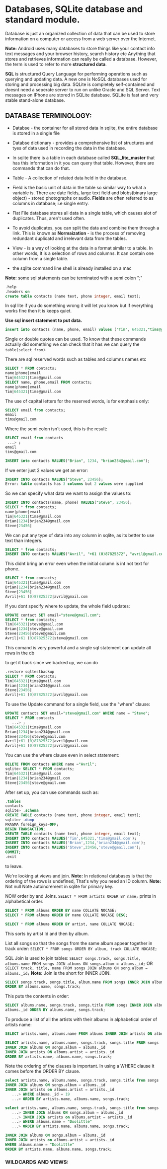 # Databases, SQLite database and standard module.

Database is just an organized collection of data that can be used to store information on a computer or access from a web server over the Internet.

__Note:__ Android uses many databases to store things like your contact info text messages and your browser history, search history etc
Anything that stores and retrieves information can really be called a database. However, the term is used to refer to more __structured data__.  

__SQL__ is structured Query Language for performing operations such as querying and updating data. A new one is NoSQL databases used for storing and processing big data.
SQLite is completely self-contained and doesnt need a seperate server to run on unlike Oracle and SQL Server.
Text messages on IPhone are stored in SQLite database.
SQLite is fast and very stable stand-alone database.

## DATABASE TERMINOLOGY:

- Databse - the container for all stored data
In sqlite, the entire database is stored in a single file
- Databse dictionary - provides a comprehensive list of structures and tyes of data used in recording the data in the database.
- In sqlite there is a table in each database called __SQL_lite_master__ that has this information in it you can query that table. However, there are commands that can do that.
- Table - A collection of related data held in the database.
- Field is the basic unit of data in the table so similar way to what a variable is. There are date fields, large text field and blobs(binary large object) - stored photographs or audio. __Fields__ are often referred to as columns in database; i.e single entry.
- Flat File database stores all data in a single table, which causes alot of duplicates. Thus, aren't used often.
- To avoid duplicates, you can split the data and combine them through a link. This is known as __Normaization__ - is the process of removing redundant duplicatd and irrelevant data from the tables.
- View - is a way of looking at the data in a format similar to a table. In other words, It is a selection of rows and columns. It can contain one column from a single table.

- the sqlite command line shell is already installed on a mac

__Note:__ some sql statements can be terminated with a semi colon ";"

```SQL
.help
.headers on
create table contacts (name text, phone integer, email text);
```
In sql lite if you do something wrong it will let you know but if everything works fine then it is keeps quiet.

__Use sql insert statement to put data.__
```sql
insert into contacts (name, phone, email) values ("Tim", 645321,"tims@gmail.com");
```
Single or double quotes can be used.
To know that these commands actually did something we can check that it has we can query the `table(select from)`.

There are sql reserved words such as tables and columns names etc
```sql
SELECT * FROM contacts;
name|phone|email
Tim|645321|tims@gmail.com
SELECT name, phone,email FROM contacts;
name|phone|email
Tim|645321|tims@gmail.com
```
The use of capital letters for the reserved words, is for emphasis only:
```sql
SELECT email from contacts;
email
tims@gmail.com
```

Where the semi colon isn't used, this is the result:
```sql
SELECT email from contacts
 ...> ;
email
tims@gmail.com
```

```sql
INSERT into contacts VALUES("Brian", 1234, "brian234@gmail.com");
```

If we enter just 2 values we get an error:
```sql
INSERT INTO contacts VALUES("Steve", 23456);
Error: table contacts has 3 columns but 2 values were supplied
```

So we can specify what data we want to assign the values to:
```sql
INSERT INTO contacts(name, phone) VALUES("Steve", 23456);
SELECT * from contacts;
name|phone|email
Tim|645321|tims@gmail.com
Brian|1234|brian234@gmail.com
Steve|23456| 
```

We can put any type of data into any column in sqlite, as its better to use text than integers. 
```sql
SELECT * from contacts;
INSERT INTO contacts VALUES("Avril", "+61 (0)87825372", "avril@gmail.com");
```
This didnt bring an error even when the initial column is int not text for phone.

```sql
SELECT * from contacts;
Tim|645321|tims@gmail.com
Brian|1234|brian234@gmail.com
Steve|23456| 
Avril|+61 (0)87825372|avril@gmail.com
```

If you dont specify where to update, the whole field updates:
```sql
UPDATE contact SET email="steve@gmail.com";
SELECT * from contacts;
Tim|645321|steve@gmail.com
Brian|1234|steve@gmail.com
Steve|23456|steve@gmail.com
Avril|+61 (0)87825372|steve@gmail.com
```
This comand is very powerful and a single sql statement can update all rows in the db
 
to get it back since we backed up, we can do

```sql
.restore sqltestbackup
SELECT * FROM contacts;
Tim|645321|tims@gmail.com
Brian|1234|brian234@gmail.com
Steve|23456|
Avril|+61 (0)87825372|avril@gmail.com
```

To use the Update command for a single field, use the "where" clause:
```sql
UPDATE contacts SET email="steve@gmail.com" WHERE name = "Steve";
SELECT * FROM contacts
   ...> ;
Tim|645321|tims@gmail.com
Brian|1234|brian234@gmail.com
Steve|23456|steve@gmail.com
Avril|+61 (0)87825372|avril@gmail.com
Avril|+61 (0)87825372|avril@gmail.com
```

You can use the where clause even in select statement:
```sql
DELETE FROM contacts WHERE name ="Avril";
sqlite> SELECT * FROM contacts;
Tim|645321|tims@gmail.com
Brian|1234|brian234@gmail.com
Steve|23456|steve@gmail.com
```

After set up, you can use commands such as:
```sql
.tables
contacts
sqlite> .schema
CREATE TABLE contacts (name text, phone integer, email text);
sqlite> .dump
PRAGMA foreign_keys=OFF;
BEGIN TRANSACTION;
CREATE TABLE contacts (name text, phone integer, email text);
INSERT INTO contacts VALUES('Tim',645321,'tims@gmail.com');
INSERT INTO contacts VALUES('Brian',1234,'brian234@gmail.com');
INSERT INTO contacts VALUES('Steve',23456,'steve@gmail.com');
COMMIT;
.exit 
```
to leave.

We're looking at views and join.
__Note:__ In relational databases is that the ordering of the rows is undefined, That's why
you need an ID column. 
__Note:__ Not null
Note autoincrement in sqlite for primary key.

NOW order by and Joins.
`SELECT * FROM artists ORDER BY name;`
prints in alphabetical order.
```sql
SELECT * FROM albums ORDER BY name COLLATE NOCASE;
SELECT * FROM albums ORDER BY name COLLATE NOCASE DESC;

SELECT * FROM albums ORDER BY artist, name COLLATE NOCASE;
```
This sorts by artist Id and then by album.

List all songs so that the songs from the same album appear together in track order:
`SELECT * FROM songs ORDER BY album, track COLLATE NOCASE;`

SQL Join is used to join tables:
`SELECT songs.track, songs.title, albums.name FROM songs JOIN albums ON songs.album = albums._id;` OR
`SELECT track, title, name FROM songs JOIN albums ON song.album = albums._id;`
__Note:__ Join is the short for INNER JOIN.
```sql
SELECT songs.track, songs.title, album.name FROM songs INNER JOIN albums ON songs.album = albums._id
ORDER BY albums.name, songs.track;
```

This puts the contents in order:
```sql
SELECT albums.name, songs.track, songs.title FROM songs INNER JOIN albums ON songs.album = 
albums._id ORDER BY albums.name, songs.track;
```

To produce a list of all the artists with their albums in alphabetical order of artists name:
```sql
SELECT artists.name, albums.name FROM albums INNER JOIN artists ON albums.artist = artists._id ORDER BY artists.name;

SELECT artists.name, albums.name, songs.track, songs.title FROM songs
INNER JOIN albums ON songs.album = albums._id
INNER JOIN artists ON albums.artist = artists._id
ORDER BY artists.name, albums.name, songs.track;
```

Note the ordering of the clauses is important.
In using a WHERE clause it comes before the ORDER BY clause.
```sql
select artists.name, albums.name, songs.track, songs.title from songs
INNER JOIN albums ON songs.album = albums._id
INNER JOIN artists on albums.artist = artists._id
   ...> WHERE albums._id = 19
   ...> ORDER BY artists.name, albums.name, songs.track;

select artists.name, albums.name, songs.track, songs.title from songs
   ...> INNER JOIN albums ON songs.album = albums._id
   ...> INNER JOIN artists on albums.artist = artists._id
   ...> WHERE albums.name = "Doolittle"
   ...> ORDER BY artists.name, albums.name, songs.track;

INNER JOIN albums ON songs.album = albums._id
INNER JOIN artists on albums.artist = artists._id
WHERE albums.name = "Doolittle"
ORDER BY artists.name, albums.name, songs.track;
```

### WILDCARDS AND VIEWS:
